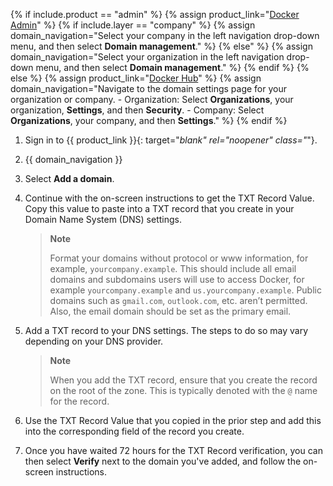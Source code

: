 {% if include.product == "admin" %}
  {% assign product_link="[Docker Admin](https://admin.docker.com)" %}
  {% if include.layer == "company" %}
    {% assign domain_navigation="Select your company in the left navigation drop-down menu, and then select **Domain management**." %}
  {% else" %}
    {% assign domain_navigation="Select your organization in the left navigation drop-down menu, and then select **Domain management**." %}
  {% endif %}
{% else %}
  {% assign product_link="[Docker Hub](https://hub.docker.com)" %}
  {% assign domain_navigation="Navigate to the domain settings page for your organization or company.
    - Organization: Select **Organizations**, your organization, **Settings**, and then **Security**.
    - Company: Select **Organizations**, your company, and then **Settings**." %}
{% endif %}



1. Sign in to {{ product_link }}{: target="_blank" rel="noopener" class="_"}.
2. {{ domain_navigation }}
3. Select **Add a domain**.
4. Continue with the on-screen instructions to get the TXT Record Value. Copy this value to paste into a TXT record that you create in your Domain Name System (DNS) settings.

    >**Note**
    >
    > Format your domains without protocol or www information, for example, `yourcompany.example`. This should include all email domains and subdomains users will use to access Docker, for example `yourcompany.example` and `us.yourcompany.example`. Public domains such as `gmail.com`, `outlook.com`, etc. aren’t permitted. Also, the email domain should be set as the primary email.

5. Add a TXT record to your DNS settings. The steps to do so may vary depending on your DNS provider.

   >**Note**
   >
   > When you add the TXT record, ensure that you create the record on the root of the zone. This is typically denoted with the `@` name for the record.

6. Use the TXT Record Value that you copied in the prior step and add this into the corresponding field of the record you create.
7. Once you have waited 72 hours for the TXT Record verification, you can then select **Verify** next to the domain you've added, and follow the on-screen instructions.